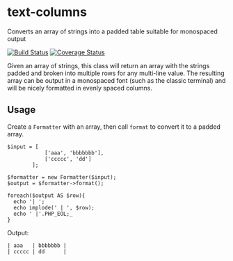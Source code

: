 # text-columns
Converts an array of strings into a padded table suitable for monospaced output

[![Build Status](https://travis-ci.org/jmauerhan/text-columns.svg?branch=master)](https://travis-ci.org/jmauerhan/text-columns) [![Coverage Status](https://coveralls.io/repos/github/jmauerhan/text-columns/badge.svg?branch=master)](https://coveralls.io/github/jmauerhan/text-columns?branch=master) 

Given an array of strings, this class will return an array with the strings padded and broken into multiple rows for any multi-line value. The resulting array can be output in a monospaced font (such as the classic terminal) and will be nicely formatted in evenly spaced columns.

## Usage

Create a `Formatter` with an array, then call `format` to convert it to a padded array.
 
```
$input = [
            ['aaa', 'bbbbbbb'],
            ['ccccc', 'dd']
        ];

$formatter = new Formatter($input);
$output = $formatter->format();

foreach($output AS $row){
  echo '| ';
  echo implode(' | ', $row);
  echo ' |'.PHP_EOL;_
}
```

Output:
```
| aaa   | bbbbbbb |
| ccccc | dd      |
```

